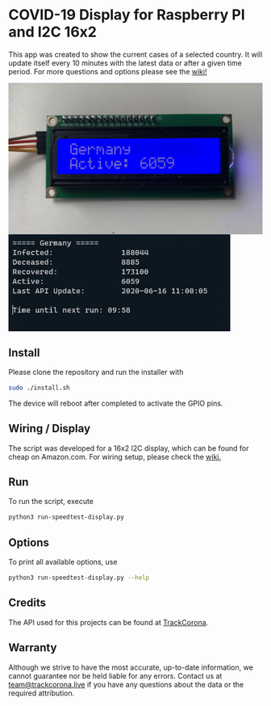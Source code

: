 # COVID-19 Display for Raspberry PI and I2C 16x2
This app was created to show the current cases of a selected country. It will update itself every 10 minutes with the latest data or after a given time period. For more questions and options please see the [wiki!](https://github.com/maxi07/speedtest-display/wiki)

<img src="https://raw.githubusercontent.com/maxi07/covid19-display/master/doc/IMG_4785.JPEG" align="center"/>
<img src="https://raw.githubusercontent.com/maxi07/covid19-display/master/doc/Python-screenshot.png" align="center"/>

## Install
Please clone the repository and run the installer with
```bash
sudo ./install.sh
```
The device will reboot after completed to activate the GPIO pins.

## Wiring / Display
The script was developed for a 16x2 I2C display, which can be found for cheap on Amazon.com.
For wiring setup, please check the [wiki.](https://github.com/maxi07/speedtest-display/wiki/Connect-LCD-display)

## Run
To run the script, execute
```bash
python3 run-speedtest-display.py
```

## Options
To print all available options, use 
```bash
python3 run-speedtest-display.py --help
```

## Credits
The API used for this projects can be found at [TrackCorona](https://trackcorona.live).

## Warranty
Although we strive to have the most accurate, up-to-date information, we cannot guarantee nor be held liable for any errors.
Contact us at team@trackcorona.live if you have any questions about the data or the required attribution.
